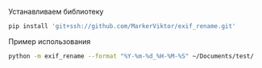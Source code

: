 Устанавливаем библиотеку
```bash
pip install 'git+ssh://github.com/MarkerViktor/exif_rename.git'
```

Пример использования
```bash
python -m exif_rename --format "%Y-%m-%d_%H-%M-%S" ~/Documents/test/
```

